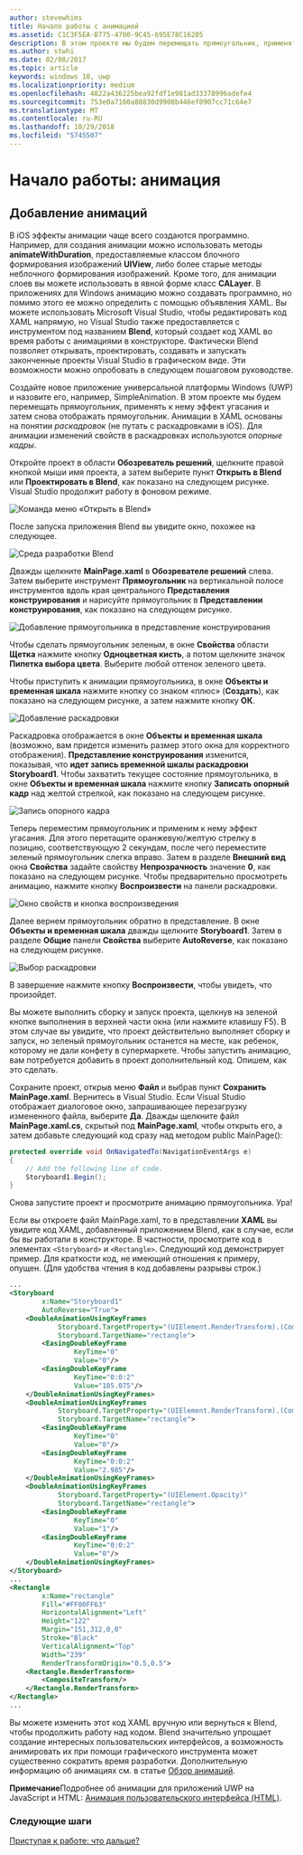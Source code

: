 ```yaml
---
author: stevewhims
title: Начало работы с анимацией
ms.assetid: C1C3F5EA-B775-4700-9C45-695E78C16205
description: В этом проекте мы будем перемещать прямоугольник, применять к нему эффект угасания и затем снова отображать прямоугольник.
ms.author: stwhi
ms.date: 02/08/2017
ms.topic: article
keywords: windows 10, uwp
ms.localizationpriority: medium
ms.openlocfilehash: 4822a436225bea92fdf1e981ad33378996adefe4
ms.sourcegitcommit: 753e0a7160a88830d9908b446ef0907cc71c64e7
ms.translationtype: MT
ms.contentlocale: ru-RU
ms.lasthandoff: 10/29/2018
ms.locfileid: "5745507"
---
```

# <a name="getting-started-animation"></a>Начало работы: анимация


## <a name="adding-animations"></a>Добавление анимаций

В iOS эффекты анимации чаще всего создаются программно. Например, для создания анимации можно использовать методы **animateWithDuration**, предоставляемые классом блочного формирования изображений **UIView**, либо более старые методы неблочного формирования изображений. Кроме того, для анимации слоев вы можете использовать в явной форме класс **CALayer**. В приложениях для Windows анимацию можно создавать программно, но помимо этого ее можно определить с помощью объявления XAML. Вы можете использовать Microsoft Visual Studio, чтобы редактировать код XAML напрямую, но Visual Studio также предоставляется с инструментом под названием **Blend**, который создает код XAML во время работы с анимациями в конструкторе. Фактически Blend позволяет открывать, проектировать, создавать и запускать законченные проекты Visual Studio в графическом виде. Эти возможности можно опробовать в следующем пошаговом руководстве.

Создайте новое приложение универсальной платформы Windows (UWP) и назовите его, например, SimpleAnimation. В этом проекте мы будем перемещать прямоугольник, применять к нему эффект угасания и затем снова отображать прямоугольник. Анимации в XAML основаны на понятии *раскадровок* (не путать с раскадровками в iOS). Для анимации изменений свойств в раскадровках используются *опорные кадры*.

Откройте проект в области **Обозреватель решений**, щелкните правой кнопкой мыши имя проекта, а затем выберите пункт **Открыть в Blend** или **Проектировать в Blend**, как показано на следующем рисунке. Visual Studio продолжит работу в фоновом режиме.

![Команда меню «Открыть в Blend»](images/ios-to-uwp/vs-open-in-blend.png)

После запуска приложения Blend вы увидите окно, похожее на следующее.

![Среда разработки Blend](images/ios-to-uwp/blend-1.png)

Дважды щелкните **MainPage.xaml** в **Обозревателе решений** слева. Затем выберите инструмент **Прямоугольник** на вертикальной полосе инструментов вдоль края центрального **Представления конструирования** и нарисуйте прямоугольник в **Представлении конструирования**, как показано на следующем рисунке.

![Добавление прямоугольника в представление конструирования](images/ios-to-uwp/blend-2.png)

Чтобы сделать прямоугольник зеленым, в окне **Свойства** области **Щетка** нажмите кнопку **Одноцветная кисть**, а потом щелкните значок **Пипетка выбора цвета**. Выберите любой оттенок зеленого цвета.

Чтобы приступить к анимации прямоугольника, в окне **Объекты и временная шкала** нажмите кнопку со знаком «плюс» (**Создать**), как показано на следующем рисунке, а затем нажмите кнопку **ОК**.

![Добавление раскадровки](images/ios-to-uwp/blend-3.png)

Раскадровка отображается в окне **Объекты и временная шкала** (возможно, вам придется изменить размер этого окна для корректного отображения). **Представление конструирования** изменится, показывая, что **идет запись временной шкалы раскадровки Storyboard1**. Чтобы захватить текущее состояние прямоугольника, в окне **Объекты и временная шкала** нажмите кнопку **Записать опорный кадр** над желтой стрелкой, как показано на следующем рисунке.

![Запись опорного кадра](images/ios-to-uwp/blend-4.png)

Теперь переместим прямоугольник и применим к нему эффект угасания. Для этого перетащите оранжевую/желтую стрелку в позицию, соответствующую 2 секундам, после чего переместите зеленый прямоугольник слегка вправо. Затем в разделе **Внешний вид** окна **Свойства** задайте свойству **Непрозрачность** значение **0**, как показано на следующем рисунке. Чтобы предварительно просмотреть анимацию, нажмите кнопку **Воспроизвести** на панели раскадровки.

![Окно свойств и кнопка воспроизведения](images/ios-to-uwp/blend-5.png)

Далее вернем прямоугольник обратно в представление. В окне **Объекты и временная шкала** дважды щелкните **Storyboard1**. Затем в разделе **Общие** панели **Свойства** выберите **AutoReverse**, как показано на следующем рисунке.

![Выбор раскадровки](images/ios-to-uwp/blend-6.png)

В завершение нажмите кнопку **Воспроизвести**, чтобы увидеть, что произойдет.

Вы можете выполнить сборку и запуск проекта, щелкнув на зеленой кнопке выполнения в верхней части окна (или нажмите клавишу F5). В этом случае вы увидите, что проект действительно выполняет сборку и запуск, но зеленый прямоугольник останется на месте, как ребенок, которому не дали конфету в супермаркете. Чтобы запустить анимацию, вам потребуется добавить в проект дополнительный код. Опишем, как это сделать.

Сохраните проект, открыв меню **Файл** и выбрав пункт **Сохранить MainPage.xaml**. Вернитесь в Visual Studio. Если Visual Studio отображает диалоговое окно, запрашивающее перезагрузку измененного файла, выберите **Да**. Дважды щелкните файл **MainPage.xaml.cs**, скрытый под **MainPage.xaml**, чтобы открыть его, а затем добавьте следующий код сразу над методом public MainPage():

```csharp
protected override void OnNavigatedTo(NavigationEventArgs e)
{
    // Add the following line of code.
    Storyboard1.Begin();
}
```

Снова запустите проект и просмотрите анимацию прямоугольника. Ура!

Если вы откроете файл MainPage.xaml, то в представлении **XAML** вы увидите код XAML, добавленный приложением Blend, как в случае, если бы вы работали в конструкторе. В частности, просмотрите код в элементах `<Storyboard>` и `<Rectangle>`. Следующий код демонстрирует пример. Для краткости код, не имеющий отношения к примеру, опущен. (Для удобства чтения в код добавлены разрывы строк.)

```xml
...
<Storyboard 
        x:Name="Storyboard1" 
        AutoReverse="True">
    <DoubleAnimationUsingKeyFrames 
            Storyboard.TargetProperty="(UIElement.RenderTransform).(CompositeTransform.TranslateX)"
            Storyboard.TargetName="rectangle">
        <EasingDoubleKeyFrame 
                KeyTime="0" 
                Value="0"/>
        <EasingDoubleKeyFrame 
                KeyTime="0:0:2" 
                Value="185.075"/>
    </DoubleAnimationUsingKeyFrames>
    <DoubleAnimationUsingKeyFrames 
            Storyboard.TargetProperty="(UIElement.RenderTransform).(CompositeTransform.TranslateY)" 
            Storyboard.TargetName="rectangle">
        <EasingDoubleKeyFrame 
                KeyTime="0" 
                Value="0"/>
        <EasingDoubleKeyFrame 
                KeyTime="0:0:2" 
                Value="2.985"/>
    </DoubleAnimationUsingKeyFrames>
    <DoubleAnimationUsingKeyFrames 
            Storyboard.TargetProperty="(UIElement.Opacity)" 
            Storyboard.TargetName="rectangle">
        <EasingDoubleKeyFrame 
                KeyTime="0" 
                Value="1"/>
        <EasingDoubleKeyFrame 
                KeyTime="0:0:2"
                Value="0"/>
    </DoubleAnimationUsingKeyFrames>
</Storyboard>
...
<Rectangle 
        x:Name="rectangle" 
        Fill="#FF00FF63" 
        HorizontalAlignment="Left" 
        Height="122" 
        Margin="151,312,0,0" 
        Stroke="Black" 
        VerticalAlignment="Top" 
        Width="239" 
        RenderTransformOrigin="0.5,0.5">
    <Rectangle.RenderTransform>
        <CompositeTransform/>
    </Rectangle.RenderTransform>
</Rectangle>
...
```

Вы можете изменить этот код XAML вручную или вернуться к Blend, чтобы продолжить работу над кодом. Blend значительно упрощает создание интересных пользовательских интерфейсов, а возможность анимировать их при помощи графического инструмента может существенно сократить время разработки. Дополнительную информацию об анимациях см. в статье [Обзор анимаций](https://msdn.microsoft.com/library/windows/apps/mt187350).

**Примечание**Подробнее об анимации для <span class="legacy-term">приложений UWP на JavaScript и HTML</span>: [Анимация пользовательского интерфейса (HTML)](https://msdn.microsoft.com/library/windows/apps/hh465165).

### <a name="next-step"></a>Следующие шаги

[Приступая к работе: что дальше?](getting-started-what-next.md)

